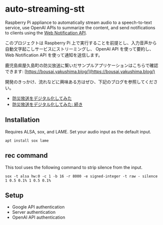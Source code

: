 # auto-streaming-stt

Raspberry Pi appliance to automatically stream audio to a speech-to-text service, use OpenAI APIs to summarize the content, and send notifications to clients using the [Web Notification API](https://developer.mozilla.org/en-US/docs/Web/API/Notification).

このプロジェクトは Raspberry Pi 上で実行することを前提とし、入力音声から自動文字起こしサービスにストリーミングし、 OpenAI API を使って要約し、 Web Notification API を使って通知を送信します。

鹿児島県屋久島町の防災放送に繋いだサンプルアプリケーションはこちらで確認できます: [https://bousai.yakushima.blog/](https://bousai.yakushima.blog/)

開発のきっかけ、流れなどに興味ある方はぜひ、下記のブログを参照してください。

* [防災放送をデジタル化してみた](https://keita.blog/2023/03/26/%E4%B9%85%E3%81%97%E3%81%B6%E3%82%8A%E3%81%AB%E5%9C%B0%E5%9B%B3%E3%81%A8%E9%96%A2%E4%BF%82%E3%81%AA%E3%81%84%E3%82%82%E3%81%AE%E3%82%92%E4%BD%9C%E3%82%8A%E3%81%BE%E3%81%97%E3%81%9F/)
* [防災放送をデジタル化してみた: 続き](https://keita.blog/2023/10/15/%E9%98%B2%E7%81%BD%E6%94%BE%E9%80%81%E3%82%92%E3%83%87%E3%82%B8%E3%82%BF%E3%83%AB%E5%8C%96%E3%81%97%E3%81%A6%E3%81%BF%E3%81%9F-%E7%B6%9A%E3%81%8D/)

## Installation

Requires ALSA, sox, and LAME. Set your audio input as the default input.

```
apt install sox lame
```

## rec command

This tool uses the following command to strip silence from the input.

```
sox -t alsa hw:0 -c 1 -b 16 -r 8000 -e signed-integer -t raw - silence 1 0.5 0.1% 1 0.5 0.1%
```

## Setup

* Google API authentication
* Server authentication
* OpenAI API authentication
